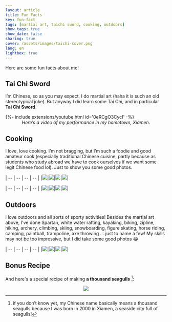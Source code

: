 ```yaml
---
layout: article
title: Fun Facts
key: fun-fact 
tags: [martial art, taichi sword, cooking, outdoors]
show_tags: true
show_date: false
sharing: true
cover: /assets/images/taichi-cover.png
lang: en
lightbox: true
---
```


Here are some fun facts about me!

<!--more-->

## Tai Chi Sword

I’m Chinese, so as you may expect, I do martial art (haha it is such an old stereotypical joke). But anyway I did learn some Tai Chi, and in particular **Tai Chi Sword**. 

<div>{%- include extensions/youtube.html id='0eRCgO3CycI' -%}</div>
<center><i>Here’s a video of my performance in my hometown, Xiamen.</i></center>

## Cooking

I love, love cooking. I’m not bragging, but I’m such a foodie and good amateur cook (especially traditional Chinese cuisine, partly because as students who study abroad we have to cook ourselves if we want some legit Chinese food lol). Just to show you some good photos.

| -- | -- | -- | -- |
|![](/assets/images/food-1.jpg)|![](/assets/images/food-2.jpg)|![](/assets/images/food-3.jpg)|![](/assets/images/food-4.jpg)|

| -- | -- | -- | -- |
|![](/assets/images/food-5.jpg)|![](/assets/images/food-6.jpg)|![](/assets/images/food-7.jpg)|![](/assets/images/food-8.jpg)|

## Outdoors
I love outdoors and all sorts of sporty activities! Besides the martial art above, I've done Spartan, white water rafting, kayaking, biking, zipline, hiking, archery, climbing, skiing, snowboarding, figure skating, horse riding, camping, paintball, trampoline, axe throwing ... just to name a few! My skills may not be too impressive, but I did take some good photos :joy:

| -- | -- | -- | -- |
|![](/assets/images/sport-1.jpg)|![](/assets/images/sport-2.jpg)|![](/assets/images/sport-3.jpg)|![](/assets/images/sport-4.jpg)|


## Bonus Recipe

And here's a special recipe of making **a thousand seagulls** [^1]: 
<center>
  <img class="image image--xl" src="/assets/images/recipe-me-en.jpg">
</center>

[^1]: if you don’t know yet, my Chinese name basically means a thousand seagulls because I was born in 2000 in Xiamen, a seaside city full of seagulls!